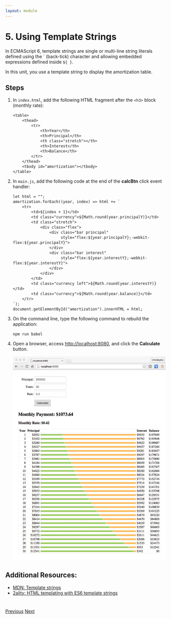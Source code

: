 ```yaml
---
layout: module
---
```

# 5. Using Template Strings

In ECMAScript 6, template strings are single or multi-line string literals defined using the \` (back-tick) character and allowing embedded expressions defined inside ```${ }```. 

In this unit, you use a template string to display the amortization table.

## Steps
	 
1. In `index.html`, add the following HTML fragment after the ```<h3>``` block (monthly rate):
 
    ```
    <table>
        <thead>
        	<tr>
				<th>Year</th>
				<th>Principal</th>
				<th class="stretch"></th>
				<th>Interest</th>
				<th>Balance</th>
        	</tr>
        </thead>
        <tbody id="amortization"></tbody>
    </table>
    ```
 
1. In `main.js`, add the following code at the end of the **calcBtn** click event handler:  	 

    ```
	let html = "";
	amortization.forEach((year, index) => html += `
		<tr>
			<td>${index + 1}</td>
			<td class="currency">${Math.round(year.principalY)}</td> 
			<td class="stretch">
				<div class="flex">
					<div class="bar principal" 
						 style="flex:${year.principalY};-webkit-flex:${year.principalY}">
					</div>
					<div class="bar interest" 
						 style="flex:${year.interestY};-webkit-flex:${year.interestY}">
					</div>
				</div>
			</td>
			<td class="currency left">${Math.round(year.interestY)}</td> 
			<td class="currency">${Math.round(year.balance)}</td>
		</tr>
	`);
	document.getElementById("amortization").innerHTML = html;
	```
	
1. On the command line, type the following command to rebuild the application:
    
    ```
    npm run babel
    ```

1. Open a browser, access [http://localhost:8080](http://localhost:8080), and click the **Calculate** button.

    ![](images/unit05.jpg)


## Additional Resources:

- [MDN: Template strings](https://developer.mozilla.org/en-US/docs/Web/JavaScript/Reference/template_strings)
- [2ality: HTML templating with ES6 template strings](http://www.2ality.com/2015/01/template-strings-html.html)


<div class="row" style="margin-top:40px;">
<div class="col-sm-12">
<a href="ecmascript6-arrow-functions.html" class="btn btn-default"><i class="glyphicon glyphicon-chevron-left"></i> Previous</a>
<a href="ecmascript6-setup-webpack.html" class="btn btn-default pull-right">Next <i class="glyphicon glyphicon-chevron-right"></i></a>
</div>
</div>

